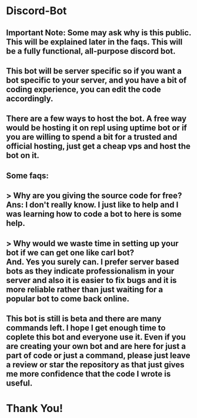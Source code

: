 # Discord-Bot
## Important Note: Some may ask why is this public. This will be explained later in the faqs. This will be a fully functional, all-purpose discord bot. 
## This bot will be server specific so if you want a bot specific to your server, and you have a bit of coding experience, you can edit the code accordingly.
## There are a few ways to host the bot. A free way would be hosting it on repl using uptime bot or if you are willing to spend a bit for a trusted and official hosting, just get a cheap vps and host the bot on it.
## Some faqs:
## \> Why are you giving the source code for free? <br>Ans: I don't really know. I just like to help and I was learning how to code a bot to here is some help.
## \> Why would we waste time in setting up your bot if we can get one like carl bot? <br>And. Yes you surely can. I prefer server based bots as they indicate professionalism in your server and also it is easier to fix bugs and it is more reliable rather than just waiting for a popular bot to come back online.

## This bot is still is beta and there are many commands left. I hope I get enough time to coplete this bot and everyone use it. Even if you are creating your own bot and are here for just a part of code or just a command, please just leave a review or star the repository as that just gives me more confidence that the code I wrote is useful.
# Thank You!
